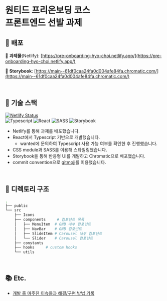 <h1>원티드 프리온보딩 코스<br />
프론트엔드 선발 과제</h1>

## 🚀 배포

🔗 **과제물**(Netlify): [https://pre-onboarding-hyo-choi.netlify.app/](https://pre-onboarding-hyo-choi.netlify.app/)

🔗 **Storybook**: [https://main--61df0caa24fa0d004afe84fa.chromatic.com/](https://main--61df0caa24fa0d004afe84fa.chromatic.com/)

<br/>

## 🧰 기술 스택
[![Netlify Status](https://api.netlify.com/api/v1/badges/9bbb7ca1-7465-40de-9ebb-ec2b402af0d6/deploy-status)](https://app.netlify.com/sites/pre-onboarding-hyo-choi/deploys) <br />
![Typescript](https://img.shields.io/badge/TypeScript-007ACC?style=for-the-badge&logo=typescript&logoColor=white)
![React](https://img.shields.io/badge/React-20232A?style=for-the-badge&logo=react&logoColor=61DAFB)
![SASS](https://img.shields.io/badge/Sass-CC6699?style=for-the-badge&logo=sass&logoColor=white)
![Storybook](https://img.shields.io/badge/storybook-FF4785?style=for-the-badge&logo=storybook&logoColor=white)

- Netlify를 통해 과제를 배포했습니다.
- React에서 Typescript 기반으로 개발했습니다.
  - wanted에 문의하여 Typescript 사용 가능 여부를 확인한 후 진행했습니다.
- CSS module과 SASS를 이용해 스타일링했습니다.
- Storybook을 통해 반응형 UI를 개발하고 Chromatic으로 배포했습니다.
- commit convention으로 [gitmoji](https://gitmoji.dev/)를 이용했습니다.

<br />

## 📁 디렉토리 구조
```bash
.
├── public
└── src
    ├── Icons
    ├── components     # 컴포넌트 목록
    │   ├── MenuItem  # GNB 내부 컴포넌트
    │   ├── NavBar    # GNB 컴포넌트
    │   ├── SlideItem # Carousel 내부 컴포넌트
    │   └── Slider    # Carousel 컴포넌트
    ├── constants
    ├── hooks     # custom hooks
    └── utils
```

<br />

## 📚 Etc.

- [개발 중 마주친 이슈들과 해결/구현 방법 기록](https://github.com/hyo-choi/wanted-pre-onboarding/issues?q=is%3Aissue+is%3Aclosed)
